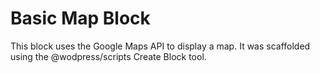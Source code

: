 # Basic Map Block
This block uses the Google Maps API to display a map. It was scaffolded using the @wodpress/scripts Create Block tool.
